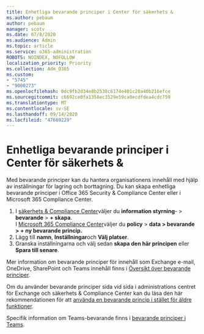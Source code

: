 ```yaml
---
title: Enhetliga bevarande principer i Center för säkerhets &
ms.author: pebaum
author: pebaum
manager: scotv
ms.date: 07/8/2020
ms.audience: Admin
ms.topic: article
ms.service: o365-administration
ROBOTS: NOINDEX, NOFOLLOW
localization_priority: Priority
ms.collection: Adm_O365
ms.custom:
- "5745"
- "9000273"
ms.openlocfilehash: 0dc9fb2d34e8b2538c6174e401c20a40b216efce
ms.sourcegitcommit: c6692ce0fa1358ec3529e59ca0ecdfdea4cdc759
ms.translationtype: MT
ms.contentlocale: sv-SE
ms.lasthandoff: 09/14/2020
ms.locfileid: "47669229"
---
```

# <a name="unified-retention-policies-in-the-security--compliance-center"></a>Enhetliga bevarande principer i Center för säkerhets &

Med bevarande principer kan du hantera organisationens innehåll med hjälp av inställningar för lagring och borttagning. Du kan skapa enhetliga bevarande principer i Office 365 Security & Compliance Center eller i Microsoft 365 Compliance Center. 

1. I [säkerhets & Compliance Center](https://go.microsoft.com/fwlink/p/?linkid=2077143)väljer du **information styrning**-  >  **bevarande**  >  **+ skapa**. <br/>
    I [Microsoft 365 Compliance Center](https://go.microsoft.com/fwlink/p/?linkid=2077149)väljer du **policy**  >  **data > bevarande > + ny bevarande princip.**
2. Lägg till **namn**, **Inställningar**och **Välj platser**.
3. Granska inställningarna och välj sedan **skapa den här principen** eller **Spara till senare**.  
      
Mer information om bevarande principer för innehåll som Exchange e-mail, OneDrive, SharePoint och Teams innehåll finns i [Översikt över bevarande principer](https://go.microsoft.com/fwlink/?linkid=2127785).  
    
Om du använder bevarande principer sida vid sida i administrations centret för Exchange och säkerhets & Compliance Center kan du läsa den här rekommendationen för att [använda en bevarande princip i stället för äldre funktioner](https://docs.microsoft.com/microsoft-365/compliance/retention-policies?view=o365-worldwide#use-a-retention-policy-instead-of-older-features).  
    
Specifik information om Teams-bevarande finns i [bevarande principer i Teams](https://docs.microsoft.com/microsoftteams/retention-policies).